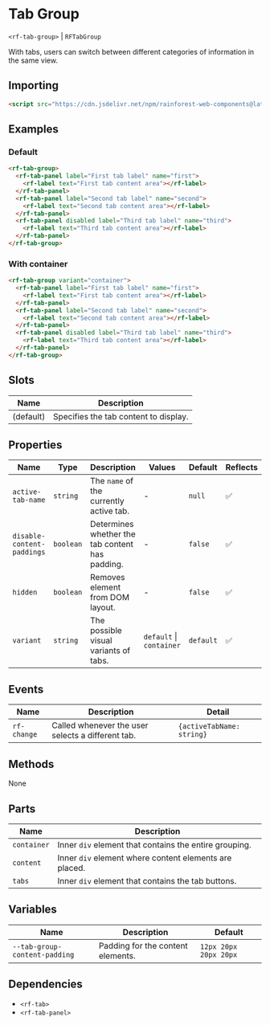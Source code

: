 # Tab Group

`<rf-tab-group>` | `RFTabGroup`

With tabs, users can switch between different categories of information in the same view.

## Importing

``` html
<script src="https://cdn.jsdelivr.net/npm/rainforest-web-components@latest/components/tab-group.js" type="module"></script>
```

## Examples

### Default

``` html
<rf-tab-group>
  <rf-tab-panel label="First tab label" name="first">
    <rf-label text="First tab content area"></rf-label>
  </rf-tab-panel>
  <rf-tab-panel label="Second tab label" name="second">
    <rf-label text="Second tab content area"></rf-label>
  </rf-tab-panel>
  <rf-tab-panel disabled label="Third tab label" name="third">
    <rf-label text="Third tab content area"></rf-label>
  </rf-tab-panel>            
</rf-tab-group>
```

### With container

``` html
<rf-tab-group variant="container">
  <rf-tab-panel label="First tab label" name="first">
    <rf-label text="First tab content area"></rf-label>
  </rf-tab-panel>
  <rf-tab-panel label="Second tab label" name="second">
    <rf-label text="Second tab content area"></rf-label>
  </rf-tab-panel>
  <rf-tab-panel disabled label="Third tab label" name="third">
    <rf-label text="Third tab content area"></rf-label>
  </rf-tab-panel>            
</rf-tab-group>    
```

## Slots

| Name | Description |
| --- | --- |
| (default) | Specifies the tab content to display. |

## Properties

| Name | Type | Description | Values | Default | Reflects |
| --- | --- | --- | --- | --- | --- |
| `active-tab-name` | `string` | The `name` of the currently active tab. | - | `null` | ✅ |
| `disable-content-paddings` | `boolean` | Determines whether the tab content has padding. | - | `false` | ✅ |
| `hidden` | `boolean` | Removes element from DOM layout. | - | `false` | ✅ |
| `variant` | `string` | The possible visual variants of tabs. | `default` \| `container` | `default` | ✅ |

## Events

| Name | Description | Detail |
| --- | --- | --- |
| `rf-change` | Called whenever the user selects a different tab. | `{activeTabName: string}` |

## Methods

None

## Parts

| Name | Description |
| --- | --- |
| `container` | Inner `div` element that contains the entire grouping. |
| `content` | Inner `div` element where content elements are placed. |
| `tabs` | Inner `div` element that contains the tab buttons. |

## Variables

| Name | Description | Default |
| --- | --- | --- |
| `--tab-group-content-padding` | Padding for the content elements. | `12px 20px 20px 20px` |

## Dependencies

- `<rf-tab>`
- `<rf-tab-panel>`
